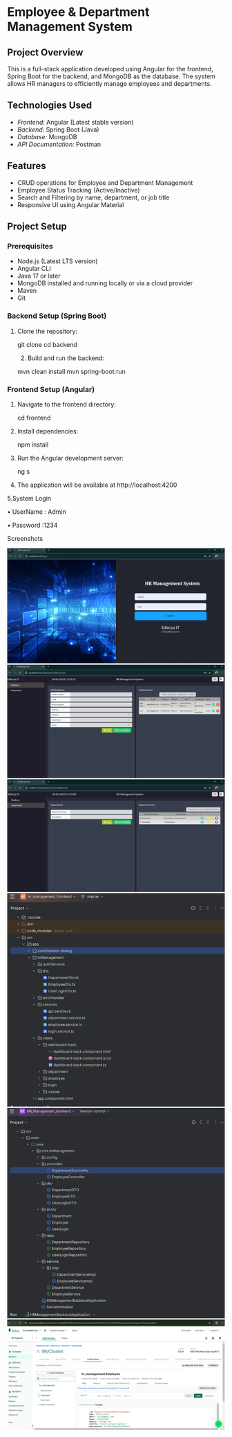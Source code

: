 # Employee & Department Management System

## Project Overview
This is a full-stack application developed using Angular for the frontend, Spring Boot for the backend, and MongoDB as the database. The system allows HR managers to efficiently manage employees and departments.

## Technologies Used
- *Frontend:* Angular (Latest stable version)
- *Backend:* Spring Boot (Java)
- *Database:* MongoDB
- *API Documentation:* Postman 

## Features
- CRUD operations for Employee and Department Management
- Employee Status Tracking (Active/Inactive)
- Search and Filtering by name, department, or job title
- Responsive UI using Angular Material

## Project Setup

### Prerequisites
- Node.js (Latest LTS version)
- Angular CLI
- Java 17 or later
- MongoDB installed and running locally or via a cloud provider
- Maven
- Git

### Backend Setup (Spring Boot)
1. Clone the repository:
   
   git clone <repository-url>
   cd backend
   
   2. Build and run the backend:
   
   mvn clean install
   mvn spring-boot:run
   

### Frontend Setup (Angular)
1. Navigate to the frontend directory:
   
   cd frontend
   
2. Install dependencies:
   
   npm install
   
3. Run the Angular development server:
 
   ng s
   
4. The application will be available at http://localhost:4200
   
5.System Login 

•	UserName : Admin

•	Password :1234

 Screenshots


![images](images/image1.png)
![images](images/image2.png)
![images](images/image3.png)
![images](images/image4.png)
![images](images/image5.png)
![images](images/image6.png)
      


